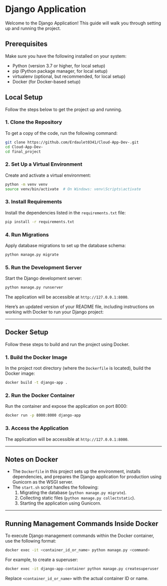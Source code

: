 # Django Application

Welcome to the Django Application! This guide will walk you through setting up and running the project.

## Prerequisites

Make sure you have the following installed on your system:

- Python (version 3.7 or higher, for local setup)
- pip (Python package manager, for local setup)
- virtualenv (optional, but recommended, for local setup)
- Docker (for Docker-based setup)

## Local Setup

Follow the steps below to get the project up and running.

### 1. Clone the Repository

To get a copy of the code, run the following command:

```bash
git clone https://github.com/Erdaulet0341/Cloud-App-Dev-.git
cd Cloud-App-Dev-
cd final_project
```

### 2. Set Up a Virtual Environment

Create and activate a virtual environment:

```bash
python -m venv venv
source venv/bin/activate  # On Windows: venv\Scripts\activate
```

### 3. Install Requirements

Install the dependencies listed in the `requirements.txt` file:

```bash
pip install -r requirements.txt
```

### 4. Run Migrations

Apply database migrations to set up the database schema:

```bash
python manage.py migrate
```

### 5. Run the Development Server

Start the Django development server:

```bash
python manage.py runserver
```

The application will be accessible at `http://127.0.0.1:8000`.


Here’s an updated version of your README file, including instructions on working with Docker to run your Django project:

---

## Docker Setup

Follow these steps to build and run the project using Docker.

### 1. Build the Docker Image

In the project root directory (where the `Dockerfile` is located), build the Docker image:

```bash
docker build -t django-app .
```

### 2. Run the Docker Container

Run the container and expose the application on port 8000:

```bash
docker run -p 8000:8000 django-app
```

### 3. Access the Application

The application will be accessible at `http://127.0.0.1:8000`.

---

## Notes on Docker

- The `Dockerfile` in this project sets up the environment, installs dependencies, and prepares the Django application for production using Gunicorn as the WSGI server.
- The `start.sh` script handles the following:
  1. Migrating the database (`python manage.py migrate`).
  2. Collecting static files (`python manage.py collectstatic`).
  3. Starting the application using Gunicorn.

---

## Running Management Commands Inside Docker

To execute Django management commands within the Docker container, use the following format:

```bash
docker exec -it <container_id_or_name> python manage.py <command>
```

For example, to create a superuser:

```bash
docker exec -it django-app-container python manage.py createsuperuser
```

Replace `<container_id_or_name>` with the actual container ID or name.

